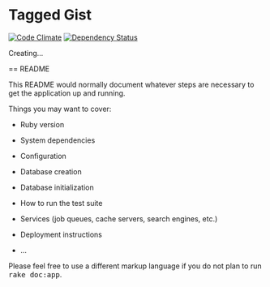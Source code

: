Tagged Gist
===========

[![Code Climate](https://codeclimate.com/github/i2bskn/tagged-gist.png)](https://codeclimate.com/github/i2bskn/tagged-gist)
[![Dependency Status](https://gemnasium.com/i2bskn/tagged-gist.png)](https://gemnasium.com/i2bskn/tagged-gist)


Creating...

== README

This README would normally document whatever steps are necessary to get the
application up and running.

Things you may want to cover:

* Ruby version

* System dependencies

* Configuration

* Database creation

* Database initialization

* How to run the test suite

* Services (job queues, cache servers, search engines, etc.)

* Deployment instructions

* ...


Please feel free to use a different markup language if you do not plan to run
<tt>rake doc:app</tt>.
